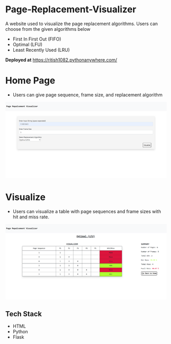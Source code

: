 # Page-Replacement-Visualizer
A website used to visualize the page replacement algorithms. Users can choose from the given algorithms below
- First In First Out (FIFO)
- Optimal (LFU)
- Least Recently Used (LRU)

**Deployed at** https://ritish1082.pythonanywhere.com/

# Home Page
- Users can give page sequence, frame size, and replacement algorithm

![Home image](https://github.com/ritish1082/Page-Replacement-Visualizer/blob/main/assets/home.png)

# Visualize
- Users can visualize a table with page sequences and frame sizes with hit and miss rate.

![Home image](https://github.com/ritish1082/Page-Replacement-Visualizer/blob/main/assets/visualize.png)

## Tech Stack
- HTML
- Python
- Flask


